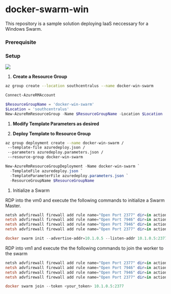 # docker-swarm-win

This repository is a sample solution deploying IaaS neccessary for a Windows Swarm.

### Prerequisite

### Setup

<a href="https://portal.azure.com/#create/Microsoft.Template/uri/https%3A%2F%2Fraw.githubusercontent.com%2Fdanielscholl%2Fdocker-swarm-win%2Fmaster%2Ftemplates%2Fazuredeploy.json" target="_blank">
    <img src="http://azuredeploy.net/deploybutton.png"/>
</a>

1. __Create a Resource Group__

```bash
az group create --location southcentralus --name docker-win-swarm
```

```powershell
Connect-AzureRMAccount

$ResourceGroupName = 'docker-win-swarm'
$Location = 'southcentralus'
New-AzureRmResourceGroup -Name $ResourceGroupName -Location $Location
```

1. __Modify Template Parameters as desired__

1. __Deploy Template to Resource Group__

```bash
az group deployment create --name docker-win-swarm /
 --template-file azuredeploy.json /
 --parameters azuredeploy.parameters.json /
 --resource-group docker-win-swarm
```

```powershell
New-AzureRmResourceGroupDeployment -Name docker-win-swarm `
  -TemplateFile azuredeploy.json `
  -TemplateParameterFile azuredeploy.parameters.json `
  -ResourceGroupName $ResourceGroupName 
```

1. Initialize a Swarm

RDP into the vm0 and execute the following commands to initialize a Swarm Master.

```powershell
netsh advfirewall firewall add rule name="Open Port 2377" dir=in action=allow protocol=TCP localport=2377
netsh advfirewall firewall add rule name="Open Port 7946" dir=in action=allow protocol=TCP localport=7946
netsh advfirewall firewall add rule name="Open Port 7946" dir=in action=allow protocol=UDP localport=7946
netsh advfirewall firewall add rule name="Open Port 2377" dir=in action=allow protocol=UDP localport=4789

docker swarm init --advertise-addr=10.1.0.5 --listen-addr 10.1.0.5:2377
```

RDP into vm1 and execute the the following commands to join the worker to the swarm

```powershell
netsh advfirewall firewall add rule name="Open Port 2377" dir=in action=allow protocol=TCP localport=2377
netsh advfirewall firewall add rule name="Open Port 7946" dir=in action=allow protocol=TCP localport=7946
netsh advfirewall firewall add rule name="Open Port 7946" dir=in action=allow protocol=UDP localport=7946
netsh advfirewall firewall add rule name="Open Port 2377" dir=in action=allow protocol=UDP localport=4789

docker swarm join --token <your_token> 10.1.0.5:2377
```
